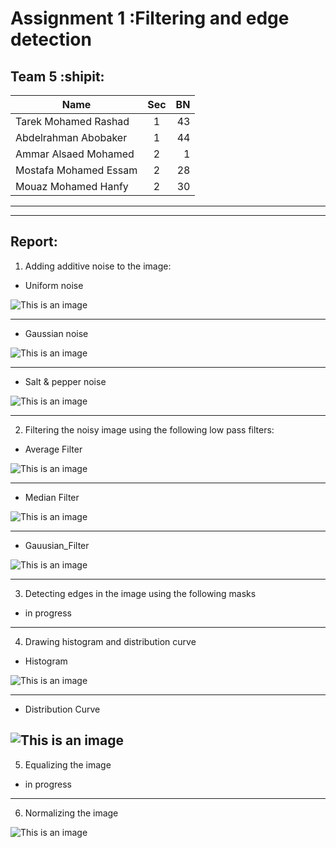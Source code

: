 # Assignment 1 :Filtering and edge detection
## Team 5  :shipit: 

| Name          | Sec           | BN  |
| ------------- |:-------------:| -----:|
| Tarek Mohamed Rashad     | 1 | 43 |
| Abdelrahman Abobaker    | 1      |   44 |
| Ammar Alsaed Mohamed | 2      |    1 |
| Mostafa Mohamed Essam     | 2      |   28 |
| Mouaz Mohamed Hanfy | 2      |    30 |

---
---
## Report: 
1. Adding additive noise to the image:

* Uniform noise

![This is an image](Uniform_Noise_Image.PNG)

---
* Gaussian noise 

![This is an image](Gauusian_Noise_Image.PNG)

---
* Salt & pepper noise 

![This is an image](Salt&Pepper_Noise_Image.PNG)

---
2. Filtering the noisy image using the following low pass filters:
* Average Filter

![This is an image](Average_Filter.PNG)

---
* Median Filter

![This is an image](Median_Filter.PNG)

---
* Gauusian_Filter

![This is an image](Gauusian_Filter.PNG)

---
3. Detecting edges in the image using the following masks
* in progress

---
4. Drawing histogram and distribution curve
* Histogram 

![This is an image](Histogram.PNG)

---
* Distribution Curve

![This is an image](Distribution_Curve.PNG)
---

5. Equalizing the image
* in progress
---
6. Normalizing the image 

![This is an image](Normalized_Image.PNG)

